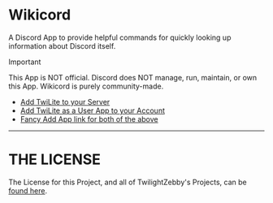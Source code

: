 # Wikicord

A Discord App to provide helpful commands for quickly looking up information about Discord itself.

> [!IMPORTANT]
> This App is NOT official. Discord does NOT manage, run, maintain, or own this App. Wikicord is purely community-made.

- [Add TwiLite to your Server](https://discord.com/oauth2/authorize?client_id=1352584114775003206&permissions=0&integration_type=0&scope=applications.commands+bot)
- [Add TwiLite as a User App to your Account](https://discord.com/oauth2/authorize?client_id=1352584114775003206&integration_type=1&scope=applications.commands)
- [Fancy Add App link for both of the above](https://discord.com/oauth2/authorize?client_id=1352584114775003206)

---

# THE LICENSE
The License for this Project, and all of TwilightZebby's Projects, can be [found here](https://github.com/TwilightZebby/license/blob/main/license.md).
